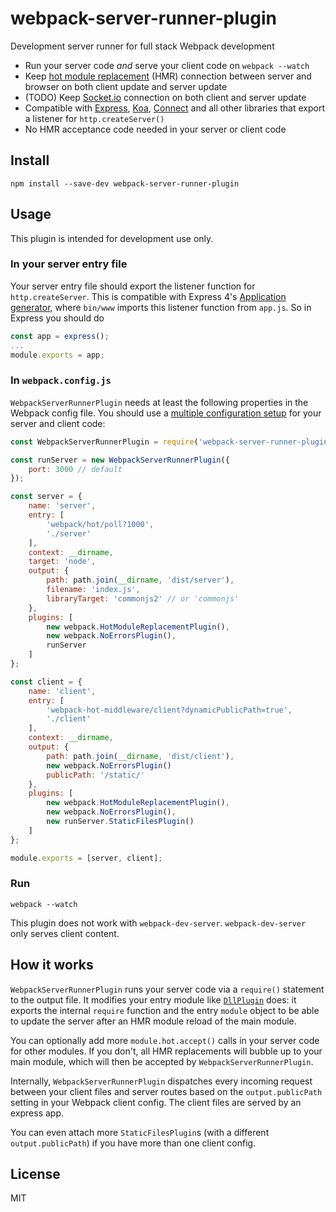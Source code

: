 # webpack-server-runner-plugin

Development server runner for full stack Webpack development

- Run your server code *and* serve your client code on `webpack --watch`
- Keep [hot module replacement](https://webpack.github.io/docs/hot-module-replacement.html) (HMR) connection between server and browser on both client update and server update
- (TODO) Keep [Socket.io](https://github.com/socketio/socket.io) connection on both client and server update
- Compatible with [Express](https://github.com/expressjs/express), [Koa](https://github.com/koajs/koa), [Connect](https://github.com/senchalabs/connect) and all other libraries that export a listener for `http.createServer()`
- No HMR acceptance code needed in your server or client code

## Install

    npm install --save-dev webpack-server-runner-plugin

## Usage

This plugin is intended for development use only.

### In your server entry file

Your server entry file should export the listener function for `http.createServer`. This is compatible with Express 4's [Application generator](https://expressjs.com/en/starter/generator.html), where `bin/www` imports this listener function from `app.js`. So in Express you should do

```js
const app = express();
...
module.exports = app;
```

### In `webpack.config.js`

`WebpackServerRunnerPlugin` needs at least the following properties in the Webpack config file. You should use a [multiple configuration setup](https://webpack.github.io/docs/configuration.html#multiple-configurations) for your server and client code:

```js
const WebpackServerRunnerPlugin = require('webpack-server-runner-plugin');

const runServer = new WebpackServerRunnerPlugin({
    port: 3000 // default
});

const server = {
    name: 'server',
    entry: [
        'webpack/hot/poll?1000',
        './server'
    ],
    context: __dirname,
    target: 'node',
    output: {
        path: path.join(__dirname, 'dist/server'),
        filename: 'index.js',
        libraryTarget: 'commonjs2' // or 'commonjs'
    },
    plugins: [
        new webpack.HotModuleReplacementPlugin(),
        new webpack.NoErrorsPlugin(),
        runServer
    ]
};

const client = {
    name: 'client',
    entry: [
        'webpack-hot-middleware/client?dynamicPublicPath=true',
        './client'
    ],
    context: __dirname,
    output: {
        path: path.join(__dirname, 'dist/client'),
        new webpack.NoErrorsPlugin()
        publicPath: '/static/'
    },
    plugins: [
        new webpack.HotModuleReplacementPlugin(),
        new webpack.NoErrorsPlugin(),
        new runServer.StaticFilesPlugin()
    ]
};

module.exports = [server, client];
```

### Run

    webpack --watch

This plugin does not work with `webpack-dev-server`. `webpack-dev-server` only serves client content.

## How it works

`WebpackServerRunnerPlugin` runs your server code via a `require()` statement to the output file. It modifies your entry module like [`DllPlugin`](https://github.com/webpack/docs/wiki/list-of-plugins#dllplugin) does: it exports the internal `require` function and the entry `module` object to be able to update the server after an HMR module reload of the main module.

You can optionally add more `module.hot.accept()` calls in your server code for other modules. If you don't, all HMR replacements will bubble up to your main module, which will then be accepted by `WebpackServerRunnerPlugin`.

Internally, `WebpackServerRunnerPlugin` dispatches every incoming request between your client files and server routes based on the `output.publicPath` setting in your Webpack client config. The client files are served by an express app.

You can even attach more `StaticFilesPlugin`s (with a different `output.publicPath`) if you have more than one client config.

## License

MIT
